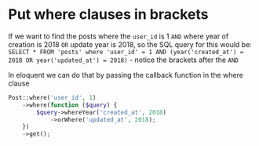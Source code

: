 # Put where clauses in brackets

If we want to find the posts where the `user_id` is 1 `AND` where year of creation is 2018 `OR` update year is 2018, so the SQL query for this would be: `SELECT * FROM 'posts' where 'user_id' = 1 AND (year('created_at') = 2018 OR year('updated_at') = 2018)` - notice the brackets after the `AND`

In eloquent we can do that by passing the callback function in the where clause
```php
Post::where('user_id', 1)
    ->where(function ($query) {
        $query->whereYear('created_at', 2018)
            ->orWhere('updated_at', 2018);
    })
    ->get();
```
